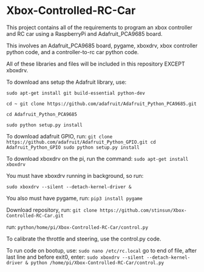 # Xbox-Controlled-RC-Car
This project contains all of the requirements to program an xbox controller and RC car using a RaspberryPi and Adafruit_PCA9685 board. 

This involves an Adafruit_PCA9685 board, pygame, xboxdrv, xbox controller python code, and a controller-to-rc car python code.

All of these libraries and files will be included in this repository EXCEPT xboxdrv.


To download ans setup the Adafruit library, use:

  `sudo apt-get install git build-essential python-dev`

  `cd ~ git clone https://github.com/adafruit/Adafruit_Python_PCA9685.git`

  `cd Adafruit_Python_PCA9685`

  `sudo python setup.py install`

To download adafruit GPIO, run:
  `git clone https://github.com/adafruit/Adafruit_Python_GPIO.git
  cd Adafruit_Python_GPIO
  sudo python setup.py install`

To download xboxdrv on the pi, run the command: 
  `sudo apt-get install xboxdrv`

You must have xboxdrv running in background, so run:

  `sudo xboxdrv --silent --detach-kernel-driver &`

You also must have pygame, run:
  `pip3 install pygame`

Download repository, run:
`git clone https://github.com/stinsun/Xbox-Controlled-RC-Car.git`

run: `python/home/pi/Xbox-Controlled-RC-Car/control.py`


To calibrate the throttle and steering, use the control.py code.

To run code on bootup, use:
`sudo nano /etc/rc.local`
go to end of file, after last line and before exit0, enter:
`sudo xboxdrv --silent --detach-kernel-driver &
python /home/pi/Xbox-Controlled-RC-Car/control.py`
